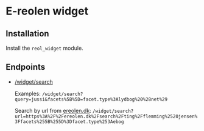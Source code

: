 # E-reolen widget

## Installation

Install the `reol_widget` module.

## Endpoints

* [/widget/search](/widget/search)

  Examples:
  `/widget/search?query=jussi&facets%5B%5D=facet.type%3Alydbog%20%28net%29`

  Search by url from [ereolen.dk](https://ereolen.dk/search/ting/flemming%20jensen?facets%5B%5D=facet.type%3Aebog):
  `/widget/search?url=https%3A%2F%2Fereolen.dk%2Fsearch%2Fting%2Fflemming%2520jensen%3Ffacets%255B%255D%3Dfacet.type%253Aebog`
